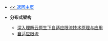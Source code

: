 <!-- ./_sidebar.md -->
- [<< <font color="#0056fd">返回主页</font>](/)

- **分布式架构**
    - [深入理解云原生下自适应限流技术原理与应用](./stack/arch/Deeply-understand-the-principle-and-application-of-adaptive-current-limiting-technology-under-cloud-origin.md)
    - [自适应限流](./stack/arch/自适应限流.md)